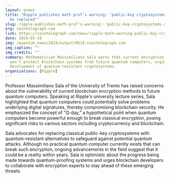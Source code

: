 ```yaml
---
layout: qnews
title: "Ripple publishes math prof’s warning: ‘public-key cryptosystems should
  be replaced’"
slug: ripple-publishes-math-prof's-warning:-'public-key-cryptosystems-should-be-replaced'
org: cointelegraph.com
link: https://cointelegraph.com/news/ripple-math-warning-public-key-cryptosystems-quantum-computers
date: 2024-05-19
img: /quantum_news/2024/output/0519.cointelegraph.com
img_caption: ""
img_credits: ""
summary: Mathematician Massimiliano Sala warns that current encryption methods
  won't protect blockchain systems from future quantum computers, urging the
  development of quantum-resistant cryptosystems.
organizations: [Ripple]
---
```


Professor Massimiliano Sala of the University of Trento has raised concerns about the vulnerability of current blockchain encryption methods to future quantum computers. Speaking at Ripple's university lecture series, Sala highlighted that quantum computers could potentially solve problems underlying digital signatures, thereby compromising blockchain security. He emphasized the concept of “Q-day,” a hypothetical point when quantum computers become powerful enough to break classical encryption, posing significant risks to various sectors including cryptocurrency and blockchain.

Sala advocates for replacing classical public-key cryptosystems with quantum-resistant alternatives to safeguard against potential quantum attacks. Although no practical quantum computer currently exists that can break such encryption, ongoing advancements in the field suggest that it could be a reality within years. Sala is optimistic about the progress being made towards quantum-proofing systems and urges blockchain developers to collaborate with encryption experts to stay ahead of these emerging threats.